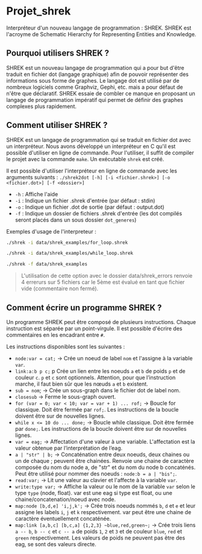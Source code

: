 # Projet_shrek
Interpréteur d'un nouveau langage de programmation : SHREK.
SHREK est l'acroyme de Schematic Hierarchy for Representing Entities and Knowledge.

## Pourquoi utilisers SHREK ?
SHREK est un nouveau langage de programmation qui a pour but d'être traduit en fichier dot (langage graphique) afin de pouvoir représenter des informations sous forme de graphes.
Le langage dot est utilisé par de nombreux logiciels comme Graphviz, Gephi, etc. mais a pour défaut de n'être que déclaratif.
SHREK essaie de combler ce manque en proposant un langage de programmation impératif qui permet de définir des graphes complexes plus rapidement.

## Comment utiliser SHREK ?
SHREK est un langage de programmation qui se traduit en fichier dot avec un interpréteur.
Nous avons développé un interpréteur en C qu'il est possible d'utiliser en ligne de commande.
Pour l'utiliser, il suffit de compiler le projet avec la commande `make`. Un exécutable `shrek` est créé.

Il est possible d'utiliser l'interpréteur en ligne de commande avec les arguments suivants :
`./shrek2dot [-h] [-i <fichier.shrek>] [-o <fichier.dot>] [-f <dossier>]`
* `-h` : Affiche l'aide
* `-i` : Indique un fichier .shrek d'entrée (par défaut : stdin)
* `-o` : Indique un fichier .dot de sortie (par défaut : output.dot)
* `-f` : Indique un dossier de fichiers .shrek d'entrée (les dot compilés seront placés dans un sous dossier `dot_generes`)

Exemples d'usage de l'interpreteur :
```bash
./shrek -i data/shrek_examples/for_loop.shrek
```
```bash
./shrek -i data/shrek_examples/while_loop.shrek
```
```bash
./shrek -f data/shrek_examples
```
> L'utilisation de cette option avec le dossier data/shrek_errors renvoie 4 errerurs sur 5 fichiers car le 5ème est évalué en tant que fichier vide (commentaire non fermé).

## Comment écrire un programme SHREK ?
Un programme SHREK peut être composé de plusieurs instructions.
Chaque instruction est séparée par un point-virgule.
Il est possible d'écrire des commentaires en les encadrant entre `#`.

Les instructions disponibles sont les suivantes :
* `node:var = cat;` → Crée un noeud de label `nom` et l'assigne à la variable `var`.
* `link:a:b p c;` p Crée un lien entre les noeuds `a` et `b` de poids `p` et de couleur `c`. `p` et `c` sont optionnels. Attention, pour que l’instruction marche, il faut bien sûr que les nœuds `a` et `b` existent.
* `sub = nom`; → Crée un sous-graph  dans le fichier dot de label nom.
* `closesub` → Ferme le sous-graph ouvert.
* `for (var = 0; var < 10; var = var + 1) ... rof;`  → Boucle for classique. Doit être fermée par `rof;`. Les instructions de la boucle doivent être sur de nouvelles lignes.
* `while x <= 10 do ... done;` → Boucle while classique. Doit être fermée par `done;`. Les instructions de la boucle doivent être sur de nouvelles lignes.
* `var = eag;` → Affectation d'une valeur à une variable. L'affectation est la valeur obtenue par l’interprétation de l’eag.
* `a | "str" | b;` → Concaténation entre deux noeuds, deux chaines ou un de chaque ; peuvent être chainées. Renvoie une chaine de caractère composée du nom du node a, de "str" et du nom du node b concaténés. Peut être utilisé pour nommer des noeuds : `node:b = a | "bis";`.
* `read:var;` → Lit une valeur au clavier et l'affecte à la variable `var`.
* `write:type var;` → Affiche la valeur ou le nom de la variable `var` selon le type `type` (node, float). var est une eag si type est float, ou une chaine/concatenation/noeud avec node.
* `map:node [b,d,e] 'i,j,k';` → Crée trois noeuds nommés `b`, `d` et `e` et leur assigne les labels `i`, `j` et `k` respectivement. var peut être une chaine de caractère éventuellement concaténée.
* `map:link [a,b,c] [b,c,a] {1,2,3} ~blue,red,green~;` → Crée trois liens `a -- b`, `b -- c` et `c -- a` de poids `1`, `2` et `3` et de couleur `blue`, `red` et `green` respectivement. Les valeurs de poids ne peuvent pas être des eag, se sont des valeurs directe.
